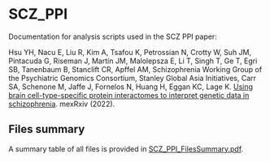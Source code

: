 # SCZ_PPI
Documentation for analysis scripts used in the SCZ PPI paper:

Hsu YH, Nacu E, Liu R, Kim A, Tsafou K, Petrossian N, Crotty W, Suh JM, Pintacuda G, Riseman J, Martín JM, Malolepsza E, Li T, Singh T, Ge T, Egri SB, Tanenbaum B, Stanclift CR, Apffel AM, Schizophrenia Working Group of the Psychiatric Genomics Consortium, Stanley Global Asia Initiatives, Carr SA, Schenone M, Jaffe J, Fornelos N, Huang H, Eggan KC, Lage K. [Using brain cell-type-specific protein interactomes to interpret genetic data in schizophrenia](https://doi.org/10.1101/2021.10.07.21264568). mexRxiv (2022).

## Files summary
A summary table of all files is provided in [SCZ_PPI_FilesSummary.pdf](SCZ_PPI_FilesSummary.pdf).
